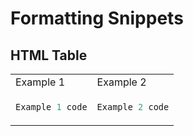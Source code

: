 # Formatting Snippets

## HTML Table

<table>
<tr>
<td>Example 1</td><td>Example 2</td>
</tr>
<tr>
<td>

```python
Example 1 code
```

</td>
<td>

```python
Example 2 code
```

</td>
</tr>
</table>
